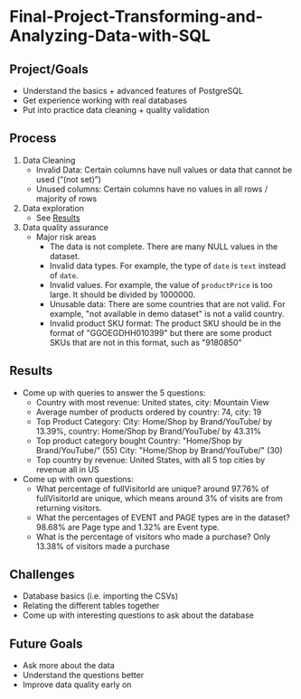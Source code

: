 # Final-Project-Transforming-and-Analyzing-Data-with-SQL

## Project/Goals
- Understand the basics + advanced features of PostgreSQL
- Get experience working with real databases
- Put into practice data cleaning  + quality validation 

## Process
1. Data Cleaning
    - Invalid Data: 
Certain columns have null values or data that cannot be used (“(not set)”)
    - Unused columns: 
Certain columns have no values in all rows / majority of rows
2. Data exploration
    - See [Results](##Results)
3. Data quality assurance
    - Major risk areas
        - The data is not complete. There are many NULL values in the dataset.
        - Invalid data types. For example, the type of `date` is `text` instead of `date`.
        - Invalid values. For example, the value of `productPrice` is too large. It should be divided by 1000000.
        - Unusable data: There are some countries that are not valid. For example, "not available in demo dataset" is not a valid country.
        - Invalid product SKU format: The product SKU should be in the format of "GGOEGDHH010399" but there are some product SKUs that are not in this format, such as "9180850"



## Results
- Come up with queries to answer the 5 questions: 
    - Country with most revenue: United states, city: Mountain View
    - Average number of products ordered by country: 74, city: 19
    - Top Product Category: 
City: Home/Shop by Brand/YouTube/ by 13.39%, 
country: Home/Shop by Brand/YouTube/ by 43.31%
    - Top product category bought
Country: "Home/Shop by Brand/YouTube/” (55)
City: "Home/Shop by Brand/YouTube/" (30)
    - Top country by revenue: United States, with all 5 top cities by revenue all in US
- Come up with own questions:
    - What percentage of fullVisitorId are unique? 
around 97.76% of fullVisitorId are unique, which means around 3% of visits are from returning visitors.
    - What the percentages of EVENT and PAGE types are in the dataset?
98.68% are Page type and 1.32% are Event type.
    - What is the percentage of visitors who made a purchase?
Only 13.38% of visitors made a purchase


## Challenges 
- Database basics (i.e. importing the CSVs)
- Relating the different tables together
- Come up with interesting questions to ask about the database


## Future Goals
- Ask more about the data
- Understand the questions better
- Improve data quality early on

